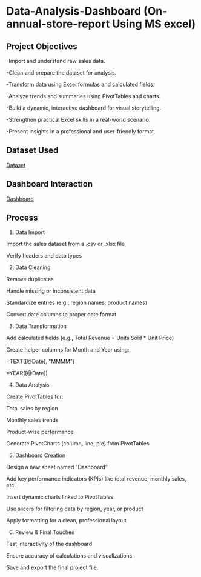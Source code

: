 # Data-Analysis-Dashboard (On-annual-store-report Using MS excel)
## Project Objectives
-Import and understand raw sales data.

-Clean and prepare the dataset for analysis.

-Transform data using Excel formulas and calculated fields.

-Analyze trends and summaries using PivotTables and charts.

-Build a dynamic, interactive dashboard for visual storytelling.

-Strengthen practical Excel skills in a real-world scenario.

-Present insights in a professional and user-friendly format.
## Dataset Used 
 <a href="https://github.com/darshant15/Data-Analysis-Dashboard-On-annual-store-report-/blob/main/Store%20Data%20Analysis%20(1).xlsx">Dataset</a>
## Dashboard Interaction 
<a href="https://github.com/darshant15/Data-Analysis-Dashboard-On-annual-store-report-/blob/main/dashbroad.png">Dashboard</a>
## Process
 1. Data Import

Import the sales dataset from a .csv or .xlsx file

Verify headers and data types

2. Data Cleaning

Remove duplicates

Handle missing or inconsistent data

Standardize entries (e.g., region names, product names)

Convert date columns to proper date format

3. Data Transformation

Add calculated fields (e.g., Total Revenue = Units Sold * Unit Price)

Create helper columns for Month and Year using:

=TEXT([@Date], "MMMM")

=YEAR([@Date])

4. Data Analysis

Create PivotTables for:

Total sales by region

Monthly sales trends

Product-wise performance

Generate PivotCharts (column, line, pie) from PivotTables

5. Dashboard Creation

Design a new sheet named “Dashboard”

Add key performance indicators (KPIs) like total revenue, monthly sales, etc.

Insert dynamic charts linked to PivotTables

Use slicers for filtering data by region, year, or product

Apply formatting for a clean, professional layout

6. Review & Final Touches

Test interactivity of the dashboard

Ensure accuracy of calculations and visualizations

Save and export the final project file. 
